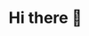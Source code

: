 <h1 align="center">Hi there 👋</h1>
<!--
**HashemGhanim/HashemGhanim** is a ✨ _special_ ✨ repository because its `README.md` (this file) appears on your GitHub profile.

Here are some ideas to get you started:

- 🔭 I’m currently working on ...
- 🌱 I’m currently learning ...
- 👯 I’m looking to collaborate on ...
- 🤔 I’m looking for help with ...
- 💬 Ask me about ...
- 📫 How to reach me: ...
- 😄 Pronouns: ...
- ⚡ Fun fact: ...
-->
## About Me : 

I am Hashem Ghanim third-year Computer Systems Engineering student at Palestine Technical University PTUK. I have participated in PCPC  and many other programming competitions. I am skilled in problem-solving, algorithms, and data structures. I have a strong passion and interest in Database design, Backend software engineering.

![Anurag's GitHub stats](https://github-readme-stats.vercel.app/api?username=HashemGhanim&show_icons=true&theme=dark)
